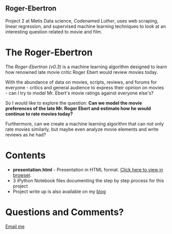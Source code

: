 Roger-Ebertron
--

Project 2 at Metis Data science, Codenamed *Luther*, uses web scraping, linear
regression, and supervised machine learning techniques to look at an interesting
question related to movie and film.

# The Roger-Ebertron

The *Roger-Ebertron (v0.3)* is a machine learning algorithm designed to learn how
renowned late movie critic Roger Ebert would review movies today.

With the abundance of data on movies, scripts, reviews, and forums for everyone -
critics and general audience to express their opinion on movies - can I try to
model Mr. Ebert's movie ratings against everyone else's?

So I would like to explore the question: **Can we model the movie preferences of
the late Mr. Roger Ebert and estimate how he would continue to rate movies
today?**

Furthermore, can we create a machine learning algorithm that can not only rate
movies similarly, but maybe even analyze movie elements and write reviews as he
had?

# Contents

- **presentation.html** - Presentation in HTML format. [Click here to view in browser](http://ozzieliu.github.io/web/ebertron-presentation.html).
- 3 iPython Notebook files documenting the step by step process for this project
- Project write up is also available on my [blog](http://ozzieliu.com/2016/01/31/roger-ebertron/)

# Questions and Comments?

[Email me](mailto:ozzie@ozzieliu.com)

